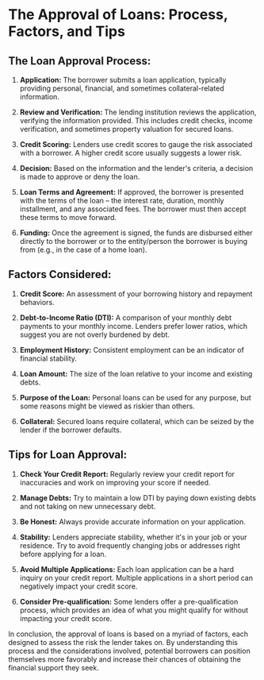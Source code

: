 # The Approval of Loans: Process, Factors, and Tips

## The Loan Approval Process:

1. **Application:** The borrower submits a loan application, typically providing personal, financial, and sometimes collateral-related information.

2. **Review and Verification:** The lending institution reviews the application, verifying the information provided. This includes credit checks, income verification, and sometimes property valuation for secured loans.

3. **Credit Scoring:** Lenders use credit scores to gauge the risk associated with a borrower. A higher credit score usually suggests a lower risk.

4. **Decision:** Based on the information and the lender's criteria, a decision is made to approve or deny the loan.

5. **Loan Terms and Agreement:** If approved, the borrower is presented with the terms of the loan – the interest rate, duration, monthly installment, and any associated fees. The borrower must then accept these terms to move forward.

6. **Funding:** Once the agreement is signed, the funds are disbursed either directly to the borrower or to the entity/person the borrower is buying from (e.g., in the case of a home loan).

## Factors Considered:

1. **Credit Score:** An assessment of your borrowing history and repayment behaviors.

2. **Debt-to-Income Ratio (DTI):** A comparison of your monthly debt payments to your monthly income. Lenders prefer lower ratios, which suggest you are not overly burdened by debt.

3. **Employment History:** Consistent employment can be an indicator of financial stability.

4. **Loan Amount:** The size of the loan relative to your income and existing debts.

5. **Purpose of the Loan:** Personal loans can be used for any purpose, but some reasons might be viewed as riskier than others.

6. **Collateral:** Secured loans require collateral, which can be seized by the lender if the borrower defaults.

## Tips for Loan Approval:

1. **Check Your Credit Report:** Regularly review your credit report for inaccuracies and work on improving your score if needed.

2. **Manage Debts:** Try to maintain a low DTI by paying down existing debts and not taking on new unnecessary debt.

3. **Be Honest:** Always provide accurate information on your application.

4. **Stability:** Lenders appreciate stability, whether it's in your job or your residence. Try to avoid frequently changing jobs or addresses right before applying for a loan.

5. **Avoid Multiple Applications:** Each loan application can be a hard inquiry on your credit report. Multiple applications in a short period can negatively impact your credit score.

6. **Consider Pre-qualification:** Some lenders offer a pre-qualification process, which provides an idea of what you might qualify for without impacting your credit score.

In conclusion, the approval of loans is based on a myriad of factors, each designed to assess the risk the lender takes on. By understanding this process and the considerations involved, potential borrowers can position themselves more favorably and increase their chances of obtaining the financial support they seek.
